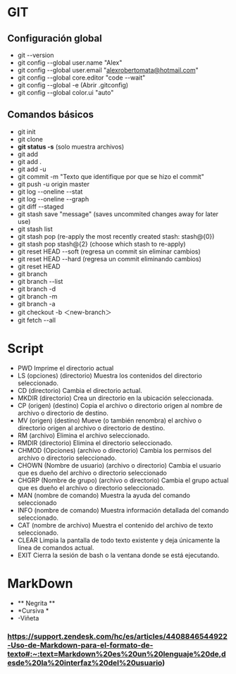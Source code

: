 # GIT

## Configuración global
- git --version
- git config --global user.name "Alex"
- git config --global user.email "alexrobertomata@hotmail.com"
- git config --global core.editor "code --wait"
- git config --global -e (Abrir .gitconfig)
- git config --global color.ui "auto"

## Comandos básicos
- git init
- git clone <url de repositorio>
- **git status -s** (solo muestra archivos)
- git add <archivo>
- git add .
- git add -u
- git commit -m "Texto que identifique por que se hizo el commit"
- git push -u origin master
- git log --oneline --stat
- git log --oneline --graph
- git diff --staged
- git stash save "message" (saves uncommited changes away for later use)
- git stash list
- git stash pop (re-apply the most recently created stash: stash@{0})
- git stash pop stash@{2} (choose which stash to re-apply)
- git reset HEAD --soft (regresa un commit sin eliminar cambios)
- git reset HEAD --hard (regresa un commit eliminando cambios)
- git reset HEAD <archivo>
- git branch <branch>
- git branch --list
- git branch -d <branch>
- git branch -m <branch>
- git branch -a
- git checkout -b ＜new-branch＞
- git fetch --all


# Script
- PWD Imprime el directorio actual
- LS (opciones) (directorio) Muestra los contenidos del directorio seleccionado.
- CD (directorio) Cambia el directorio actual.
- MKDIR (directorio) Crea un directorio en la ubicación seleccionada.
- CP (origen) (destino) Copia el archivo o directorio origen al nombre de archivo o directorio de destino.
- MV (origen) (destino) Mueve (o también renombra) el archivo o directorio origen al archivo o
directorio de destino.
- RM (archivo) Elimina el archivo seleccionado.
- RMDIR (directorio) Elimina el directorio seleccionado.
- CHMOD (Opciones) (archivo o directorio) Cambia los permisos del archivo o directorio seleccionado.
- CHOWN (Nombre de usuario) (archivo o directorio) Cambia el usuario que es dueño del archivo o
directorio seleccionado
- CHGRP (Nombre de grupo) (archivo o directorio) Cambia el grupo actual que es dueño el archivo o
directorio seleccionado.
- MAN (nombre de comando) Muestra la ayuda del comando seleccionado
- INFO (nombre de comando) Muestra información detallada del comando seleccionado.
- CAT (nombre de archivo) Muestra el contenido del archivo de texto seleccionado.
- CLEAR Limpia la pantalla de todo texto existente y deja únicamente la linea de comandos actual.
- EXIT Cierra la sesión de bash o la ventana donde se está ejecutando.

# MarkDown
- ** Negrita **
- *Cursiva *
- -Viñeta

### https://support.zendesk.com/hc/es/articles/4408846544922-Uso-de-Markdown-para-el-formato-de-texto#:~:text=Markdown%20es%20un%20lenguaje%20de,desde%20la%20interfaz%20del%20usuario)
